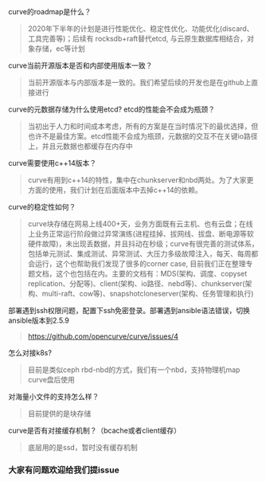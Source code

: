 curve的roadmap是什么？
> 2020年下半年的计划是进行性能优化、稳定性优化、功能优化(discard、工具完善等)；后续有 rocksdb+raft替代etcd, 与云原生数据库相结合，对象存储，ec等计划

curve当前开源版本是否和内部使用版本一致？
> 当前开源版本与内部版本是一致的。我们希望后续的开发也是在github上直接进行

curve的元数据存储为什么使用etcd? etcd的性能会不会成为瓶颈？
> 当初出于人力和时间成本考虑，所有的方案是在当时情况下的最优选择，但也许不是最佳方案。etcd性能不会成为瓶颈，元数据的交互不在关键io路径上，并且元数据也都缓存在内存中

curve需要使用c++14版本？
> curve有用到c++14的特性，集中在chunkserver和nbd两处。为了大家更方面的使用，我们计划在后面版本中去掉c++14的依赖。

curve的稳定性如何？
> curve块存储在网易上线400+天，业务方面既有云主机、也有云盘；在线上业务正常运行阶段做过异常演练(进程挂掉、拔网线、拔盘、断电源等软硬件故障)，未出现丢数据，并且抖动在秒级；curve有很完善的测试体系，包括单元测试、集成测试、异常测试、大压力多级故障注入，每天、每周都会运行，这个也帮助我们发现了很多的corner case, 目前我们正在整理专题文档，这个也包括在内。主要的文档有：MDS(架构、调度、copyset replication、分配等)、client(架构、io路径、nebd等)、chunkserver(架构、multi-raft、cow等)、snapshotcloneserver(架构、任务管理和执行)

部署遇到ssh权限问题，配置下ssh免密登录。部署遇到ansible语法错误，切换ansible版本到2.5.9
>  https://github.com/opencurve/curve/issues/4

怎么对接k8s?
> 目前是类似ceph rbd-nbd的方式，我们有一个nbd，支持物理机map curve盘后使用

对海量小文件的支持怎么样？
> 目前提供的是块存储

curve是否有对接缓存机制？（bcache或者client缓存）
> 底层用的是ssd，暂时没有缓存机制

### 大家有问题欢迎给我们提issue